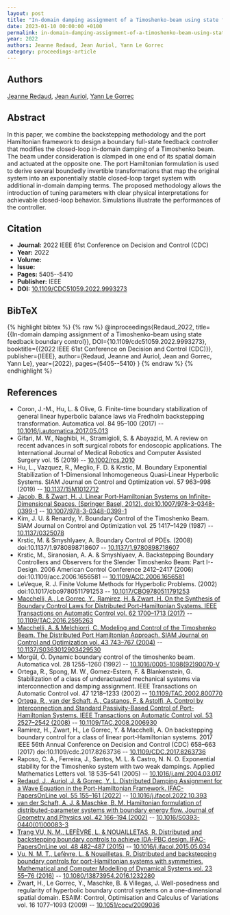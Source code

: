 ```yaml
---
layout: post
title: "In-domain damping assignment of a Timoshenko-beam using state feedback boundary control"
date: 2023-01-10 00:00:00 +0100
permalink: in-domain-damping-assignment-of-a-timoshenko-beam-using-state-feedback-boundary-control
year: 2022
authors: Jeanne Redaud, Jean Auriol, Yann Le Gorrec
category: proceedings-article
---
```

 
## Authors
[Jeanne Redaud](authors/jeanne-redaud), [Jean Auriol](authors/jean-auriol), [Yann Le Gorrec](authors/yann-le-gorrec)
 
## Abstract
In this paper, we combine the backstepping methodology and the port Hamiltonian framework to design a boundary full-state feedback controller that modifies the closed-loop in-domain damping of a Timoshenko beam. The beam under consideration is clamped in one end of its spatial domain and actuated at the opposite one. The port Hamiltonian formulation is used to derive several boundedly invertible transformations that map the original system into an exponentially stable closed-loop target system with additional in-domain damping terms. The proposed methodology allows the introduction of tuning parameters with clear physical interpretations for achievable closed-loop behavior. Simulations illustrate the performances of the controller.
 
## Citation
- **Journal:** 2022 IEEE 61st Conference on Decision and Control (CDC)
- **Year:** 2022
- **Volume:** 
- **Issue:** 
- **Pages:** 5405--5410
- **Publisher:** IEEE
- **DOI:** [10.1109/CDC51059.2022.9993273](https://doi.org/10.1109/CDC51059.2022.9993273)
 
## BibTeX
{% highlight bibtex %}
{% raw %}
@inproceedings{Redaud_2022,
  title={{In-domain damping assignment of a Timoshenko-beam using state feedback boundary control}},
  DOI={10.1109/cdc51059.2022.9993273},
  booktitle={{2022 IEEE 61st Conference on Decision and Control (CDC)}},
  publisher={IEEE},
  author={Redaud, Jeanne and Auriol, Jean and Gorrec, Yann Le},
  year={2022},
  pages={5405--5410}
}
{% endraw %}
{% endhighlight %}
 
## References
- Coron, J.-M., Hu, L. & Olive, G. Finite-time boundary stabilization of general linear hyperbolic balance laws via Fredholm backstepping transformation. Automatica vol. 84 95–100 (2017) -- [10.1016/j.automatica.2017.05.013](https://doi.org/10.1016/j.automatica.2017.05.013)
- Gifari, M. W., Naghibi, H., Stramigioli, S. & Abayazid, M. A review on recent advances in soft surgical robots for endoscopic applications. The International Journal of Medical Robotics and Computer Assisted Surgery vol. 15 (2019) -- [10.1002/rcs.2010](https://doi.org/10.1002/rcs.2010)
- Hu, L., Vazquez, R., Meglio, F. D. & Krstic, M. Boundary Exponential Stabilization of 1-Dimensional Inhomogeneous Quasi-Linear Hyperbolic Systems. SIAM Journal on Control and Optimization vol. 57 963–998 (2019) -- [10.1137/15M1012712](https://doi.org/10.1137/15M1012712)
- [Jacob, B. & Zwart, H. J. Linear Port-Hamiltonian Systems on Infinite-Dimensional Spaces. (Springer Basel, 2012). doi:10.1007/978-3-0348-0399-1](linear-port-hamiltonian-systems-on-infinite-dimensional-spaces) -- [10.1007/978-3-0348-0399-1](https://doi.org/10.1007/978-3-0348-0399-1)
- Kim, J. U. & Renardy, Y. Boundary Control of the Timoshenko Beam. SIAM Journal on Control and Optimization vol. 25 1417–1429 (1987) -- [10.1137/0325078](https://doi.org/10.1137/0325078)
- Krstic, M. & Smyshlyaev, A. Boundary Control of PDEs. (2008) doi:10.1137/1.9780898718607 -- [10.1137/1.9780898718607](https://doi.org/10.1137/1.9780898718607)
- Krstic, M., Siranosian, A. A. & Smyshlyaev, A. Backstepping Boundary Controllers and Observers for the Slender Timoshenko Beam: Part I--Design. 2006 American Control Conference 2412–2417 (2006) doi:10.1109/acc.2006.1656581 -- [10.1109/ACC.2006.1656581](https://doi.org/10.1109/ACC.2006.1656581)
- LeVeque, R. J. Finite Volume Methods for Hyperbolic Problems. (2002) doi:10.1017/cbo9780511791253 -- [10.1017/CBO9780511791253](https://doi.org/10.1017/CBO9780511791253)
- [Macchelli, A., Le Gorrec, Y., Ramirez, H. & Zwart, H. On the Synthesis of Boundary Control Laws for Distributed Port-Hamiltonian Systems. IEEE Transactions on Automatic Control vol. 62 1700–1713 (2017)](on-the-synthesis-of-boundary-control-laws-for-distributed-port-hamiltonian-systems) -- [10.1109/TAC.2016.2595263](https://doi.org/10.1109/TAC.2016.2595263)
- [Macchelli, A. & Melchiorri, C. Modeling and Control of the Timoshenko Beam. The Distributed Port Hamiltonian Approach. SIAM Journal on Control and Optimization vol. 43 743–767 (2004)](modeling-and-control-of-the-timoshenko-beam-the-distributed-port-hamiltonian-approach) -- [10.1137/S0363012903429530](https://doi.org/10.1137/S0363012903429530)
- Morgül, Ö. Dynamic boundary control of the timoshenko beam. Automatica vol. 28 1255–1260 (1992) -- [10.1016/0005-1098(92)90070-V](https://doi.org/10.1016/0005-1098(92)90070-V)
- Ortega, R., Spong, M. W., Gomez-Estern, F. & Blankenstein, G. Stabilization of a class of underactuated mechanical systems via interconnection and damping assignment. IEEE Transactions on Automatic Control vol. 47 1218–1233 (2002) -- [10.1109/TAC.2002.800770](https://doi.org/10.1109/TAC.2002.800770)
- [Ortega, R., van der Schaft, A., Castanos, F. & Astolfi, A. Control by Interconnection and Standard Passivity-Based Control of Port-Hamiltonian Systems. IEEE Transactions on Automatic Control vol. 53 2527–2542 (2008)](control-by-interconnection-and-standard-passivity-based-control-of-port-hamiltonian-systems) -- [10.1109/TAC.2008.2006930](https://doi.org/10.1109/TAC.2008.2006930)
- Ramirez, H., Zwart, H., Le Gorrec, Y. & Macchelli, A. On backstepping boundary control for a class of linear port-Hamiltonian systems. 2017 IEEE 56th Annual Conference on Decision and Control (CDC) 658–663 (2017) doi:10.1109/cdc.2017.8263736 -- [10.1109/CDC.2017.8263736](https://doi.org/10.1109/CDC.2017.8263736)
- Raposo, C. A., Ferreira, J., Santos, M. L. & Castro, N. N. O. Exponential stability for the Timoshenko system with two weak dampings. Applied Mathematics Letters vol. 18 535–541 (2005) -- [10.1016/j.aml.2004.03.017](https://doi.org/10.1016/j.aml.2004.03.017)
- [Redaud, J., Auriol, J. & Gorrec, Y. L. Distributed Damping Assignment for a Wave Equation in the Port-Hamiltonian Framework. IFAC-PapersOnLine vol. 55 155–161 (2022)](distributed-damping-assignment-for-a-wave-equation-in-the-port-hamiltonian-framework) -- [10.1016/j.ifacol.2022.10.393](https://doi.org/10.1016/j.ifacol.2022.10.393)
- [van der Schaft, A. J. & Maschke, B. M. Hamiltonian formulation of distributed-parameter systems with boundary energy flow. Journal of Geometry and Physics vol. 42 166–194 (2002)](hamiltonian-formulation-of-distributed-parameter-systems-with-boundary-energy-flow) -- [10.1016/S0393-0440(01)00083-3](https://doi.org/10.1016/S0393-0440(01)00083-3)
- [Trang VU, N. M., LEFÈVRE, L. & NOUAILLETAS, R. Distributed and backstepping boundary controls to achieve IDA-PBC design. IFAC-PapersOnLine vol. 48 482–487 (2015)](distributed-and-backstepping-boundary-controls-to-achieve-ida-pbc-design) -- [10.1016/j.ifacol.2015.05.034](https://doi.org/10.1016/j.ifacol.2015.05.034)
- [Vu, N. M. T., Lefèvre, L. & Nouailletas, R. Distributed and backstepping boundary controls for port-Hamiltonian systems with symmetries. Mathematical and Computer Modelling of Dynamical Systems vol. 23 55–76 (2016)](distributed-and-backstepping-boundary-controls-for-port-hamiltonian-systems-with-symmetries) -- [10.1080/13873954.2016.1232280](https://doi.org/10.1080/13873954.2016.1232280)
- Zwart, H., Le Gorrec, Y., Maschke, B. & Villegas, J. Well-posedness and regularity of hyperbolic boundary control systems on a one-dimensional spatial domain. ESAIM: Control, Optimisation and Calculus of Variations vol. 16 1077–1093 (2009) -- [10.1051/cocv/2009036](https://doi.org/10.1051/cocv/2009036)

